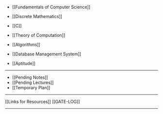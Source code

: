
- [[Fundamentals of Computer Science]]
- [[Discrete Mathematics]]
- [[C]]
- [[Theory of Computation]]
- [[Algorithms]]
- [[Database Management System]]

- [[Aptitude]]

---
- [[Pending Notes]]
- [[Pending Lectures]]
- [[Temporary Plan]]
---

[[Links for Resources]]
[[GATE-LOG]]

---